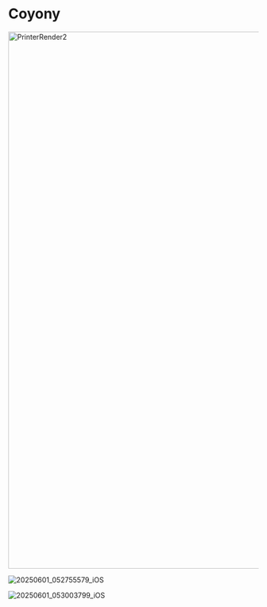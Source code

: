 # Coyony

<img width="1920" height="1080" alt="PrinterRender2" src="https://github.com/user-attachments/assets/a544752e-955e-45d7-b379-c356cc4c76fe" />

![20250601_052755579_iOS](https://github.com/user-attachments/assets/c3e10c31-6a6d-47c3-9f5e-3de29d27d424)

![20250601_053003799_iOS](https://github.com/user-attachments/assets/b97e531f-40cc-480a-9074-bc346112bf65)
